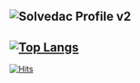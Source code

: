 <!-- [![Solved.ac 프로필](http://mazassumnida.wtf/api/v2/generate_badge?boj=em1n137)](https://solved.ac/em1n137) -->
![Solvedac Profile v2](https://github-readme-solvedac.hyp3rflow.vercel.app/api/?handle=em1n137)
-
[![Top Langs](https://github-readme-stats.vercel.app/api/top-langs/?username=em2n&layout=compact&theme=tokyonight)](https://github.com/anuraghazra/github-readme-stats)
-
[![Hits](https://hits.seeyoufarm.com/api/count/incr/badge.svg?url=https%3A%2F%2Fgithub.com%2F%2508em2n&count_bg=%23000000&title_bg=%231FD825&icon=github.svg&icon_color=%23000000&title=hits&edge_flat=false)](https://hits.seeyoufarm.com)
